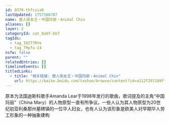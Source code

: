 ```yaml
---
id: 0370-thfcsia8
lastUpdated: 1757166787
name: 唐人街女王・中国玛丽・Animal Chin
aliases: []
layer: 2
categoryId: cat_8abY-bU7
tagIds:
  - tag_I0IT7RYe
  - tag_TRpfu-I4
nsfw: false
parent: ""
relatedEntries: []
timelineEvents: []
titledLinks:
  - title: "相关链接: 唐人街女王・中国玛丽・Animal Chin"
    url: https://baike.baidu.com/tashuo/browse/content?id=a212f287189ffc7e1211a2b2&lemmaId=2886700&fromLemmaModule=pcBottom&lemmaTitle=Amanda%20Lear&fromModule=lemma_bottom-tashuo-article
---
```


原本为法国迪斯科歌手Amanda Lear于1998年发行的歌曲，歌词提及的主角“中国玛丽”（China Mary）的人物原型一直有所争议。一些人认为其人物原型为20世纪初亚利桑那州墓碑镇的一位华人妇女，也有人认为该形象是欧美人对早期华人劳工形象的一种抽象建构